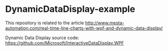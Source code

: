 # DynamicDataDisplay-example

This repository is related to the article http://www.mesta-automation.com/real-time-line-charts-with-wpf-and-dynamic-data-display/

Dynamic Data Display source code: https://github.com/Microsoft/InteractiveDataDisplay.WPF
